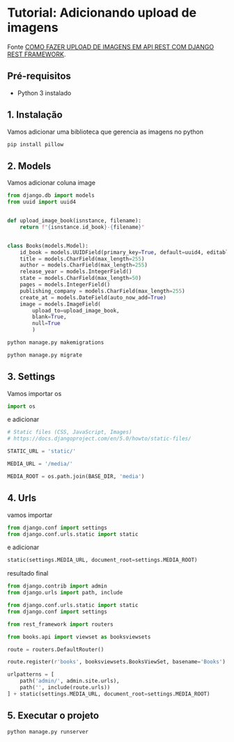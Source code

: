 # Tutorial: Adicionando upload de imagens

Fonte [COMO FAZER UPLOAD DE IMAGENS EM API REST COM DJANGO REST FRAMEWORK](https://www.youtube.com/watch?v=Syoz9ldmS6o&list=PLcM_74VFgRhpyCtsNXyBUf27ZRbyQnEEb&index=3).

## Pré-requisitos

- Python 3 instalado

## 1. Instalação

Vamos adicionar uma biblioteca que gerencia as imagens no python

```bash
pip install pillow
```

## 2. Models

Vamos adicionar coluna image 

```python
from django.db import models
from uuid import uuid4


def upload_image_book(isnstance, filename):
    return f"{isnstance.id_book}-{filename}"


class Books(models.Model):
    id_book = models.UUIDField(primary_key=True, default=uuid4, editable=False)
    title = models.CharField(max_length=255)
    author = models.CharField(max_length=255)
    release_year = models.IntegerField()
    state = models.CharField(max_length=50)
    pages = models.IntegerField()
    publishing_company = models.CharField(max_length=255)
    create_at = models.DateField(auto_now_add=True)
    image = models.ImageField(
        upload_to=upload_image_book,
        blank=True,
        null=True
        )

```

```bash
python manage.py makemigrations

python manage.py migrate
```

## 3. Settings

Vamos importar os

```python
import os
```

e adicionar 

```python
# Static files (CSS, JavaScript, Images)
# https://docs.djangoproject.com/en/5.0/howto/static-files/

STATIC_URL = 'static/'

MEDIA_URL = '/media/'

MEDIA_ROOT = os.path.join(BASE_DIR, 'media')
```

## 4. Urls

vamos importar 

```python
from django.conf import settings
from django.conf.urls.static import static
```

e adicionar

```python
static(settings.MEDIA_URL, document_root=settings.MEDIA_ROOT)
```

resultado final

```python
from django.contrib import admin
from django.urls import path, include

from django.conf.urls.static import static
from django.conf import settings

from rest_framework import routers

from books.api import viewset as booksviewsets

route = routers.DefaultRouter()

route.register(r'books', booksviewsets.BooksViewSet, basename='Books')

urlpatterns = [
    path('admin/', admin.site.urls),
    path('', include(route.urls))
] + static(settings.MEDIA_URL, document_root=settings.MEDIA_ROOT)
```

## 5. Executar o projeto

```bash
python manage.py runserver
```
